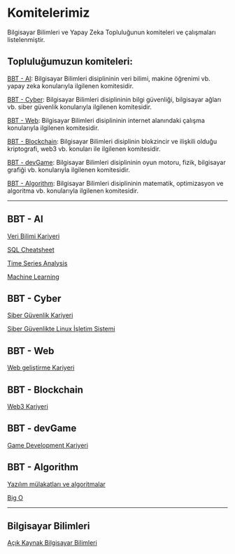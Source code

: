 # Komitelerimiz
Bilgisayar Bilimleri ve Yapay Zeka Topluluğunun komiteleri ve çalışmaları listelenmiştir.

## Topluluğumuzun komiteleri:

[BBT - AI](https://github.com/deubbt/Komitelerimiz#bbt---ai): Bilgisayar Bilimleri disiplininin veri bilimi, makine öğrenimi vb. yapay zeka konularıyla ilgilenen komitesidir. 

[BBT - Cyber](https://github.com/deubbt/Komitelerimiz#bbt---cyber): Bilgisayar Bilimleri disiplininin bilgi güvenliği, bilgisayar ağları vb. siber güvenlik konularıyla ilgilenen komitesidir.

[BBT - Web](https://github.com/deubbt/Komitelerimiz#bbt---web): Bilgisayar Bilimleri disiplininin internet alanındaki çalışma konularıyla ilgilenen komitesidir.

[BBT - Blockchain](https://github.com/deubbt/Komitelerimiz#bbt---blockchain): Bilgisayar Bilimleri disiplinin blokzincir ve ilişkili olduğu kriptografi, web3 vb. konuları ile ilgilenen komitesidir.

[BBT - devGame](https://github.com/deubbt/Komitelerimiz#bbt---devgame): Bilgisayar Bilimleri disiplininin  oyun motoru, fizik, bilgisayar grafiği vb. konularıyla ilgilenen komitesidir.

[BBT - Algorithm](https://github.com/deubbt/Komitelerimiz#bbt---algorithm): Bilgisayar Bilimleri disiplininin matematik, optimizasyon ve algoritma vb. konularıyla ilgilenen komitesidir.

------

## BBT - AI
[Veri Bilimi Kariyeri](https://github.com/deubbt/Veri-Bilimi-Yol-Haritasi)

[SQL Cheatsheet](https://github.com/deubbt/SQL-Cheatsheet)

[Time Series Analysis](https://github.com/deubbt/Time-Series-Analysis)

[Machine Learning](https://github.com/deubbt/Machine-Learning)



## BBT - Cyber
[Siber Güvenlik Kariyeri](https://github.com/deubbt/Siber-Guvenlik-Kariyeri)

[Siber Güvenlikte Linux İşletim Sistemi](https://github.com/deubbt/Siber-Guvenlikte-Linux-Isletim-Sistemi)


## BBT - Web
[Web geliştirme Kariyeri](https://github.com/deubbt/Web-Development-Kariyeri)

## BBT - Blockchain
[Web3 Kariyeri](https://github.com/deubbt/Web-3-Kariyer)

## BBT - devGame
[Game Development Kariyeri](https://github.com/deubbt/Game-Development-Kariyeri)

## BBT - Algorithm
[Yazılım mülakatları ve algoritmalar](https://github.com/deubbt/Yazilim-Mulakatlari-ve-Algoritmalar)

[Big O](https://github.com/deubbt/Big-O)

---

## Bilgisayar Bilimleri
[Açık Kaynak Bilgisayar Bilimleri](https://github.com/deubbt/Acik-Kaynak-Bilgisayar-Bilimleri)
